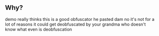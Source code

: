 ## Why?

demo really thinks  this is a good obfuscator he pasted dam
no it's not for a lot of reasons
it could get deobfuscated by your grandma who doesn't know what even is deobfuscation